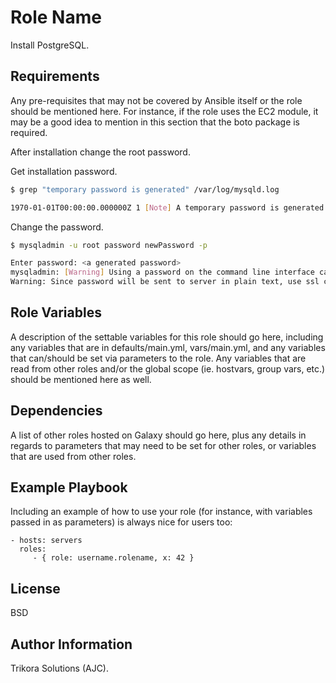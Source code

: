Role Name
=========

Install PostgreSQL.

Requirements
------------

Any pre-requisites that may not be covered by Ansible itself or the role should be mentioned here. For instance, if the role uses the EC2 module, it may be a good idea to mention in this section that the boto package is required.

After installation change the root password.

Get installation password.

```bash
$ grep "temporary password is generated" /var/log/mysqld.log

1970-01-01T00:00:00.000000Z 1 [Note] A temporary password is generated for root@localhost: <a generated password>
```

Change the password.

```bash
$ mysqladmin -u root password newPassword -p

Enter password: <a generated password>
mysqladmin: [Warning] Using a password on the command line interface can be insecure.
Warning: Since password will be sent to server in plain text, use ssl connection to ensure password safety.
```

Role Variables
--------------

A description of the settable variables for this role should go here, including any variables that are in defaults/main.yml, vars/main.yml, and any variables that can/should be set via parameters to the role. Any variables that are read from other roles and/or the global scope (ie. hostvars, group vars, etc.) should be mentioned here as well.

Dependencies
------------

A list of other roles hosted on Galaxy should go here, plus any details in regards to parameters that may need to be set for other roles, or variables that are used from other roles.

Example Playbook
----------------

Including an example of how to use your role (for instance, with variables passed in as parameters) is always nice for users too:

    - hosts: servers
      roles:
         - { role: username.rolename, x: 42 }

License
-------

BSD

Author Information
------------------

Trikora Solutions (AJC).
